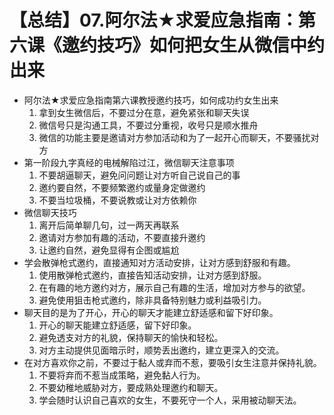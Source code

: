 # 【总结】07.阿尔法★求爱应急指南：第六课《邀约技巧》如何把女生从微信中约出来

-   阿尔法★求爱应急指南第六课教授邀约技巧，如何成功约女生出来
    1.  拿到女生微信后，不要过分在意，避免紧张和聊天失误
    2.  微信号只是沟通工具，不要过分重视，收号只是顺水推舟
    3.  微信的功能主要是邀请对方参加活动和为了一起开心而聊天，不要骚扰对方
-   第一阶段九字真经的电械解陷过江，微信聊天注意事项
    1.  不要胡逼聊天，避免问问题让对方听自己说自己的事
    2.  邀约要自然，不要频繁邀约或量身定做邀约
    3.  不要当垃圾桶，不要说教或让对方依赖你
-   微信聊天技巧
    1.  离开后简单聊几句，过一两天再联系
    2.  邀请对方参加有趣的活动，不要直接升邀约
    3.  让邀约自然，避免显得有企图或尴尬
-   学会散弹枪式邀约，直接通知对方活动安排，让对方感到舒服和有趣。
    1.  使用散弹枪式邀约，直接告知活动安排，让对方感到舒服。
    2.  在有趣的地方邀约对方，展示自己有趣的生活，增加对方参与的欲望。
    3.  避免使用狙击枪式邀约，除非具备特别魅力或利益吸引力。
-   聊天目的是为了开心，开心的聊天才能建立舒适感和留下好印象。
    1.  开心的聊天能建立舒适感，留下好印象。
    2.  避免透支对方的礼貌，保持聊天的愉快和轻松。
    3.  对方主动提供见面暗示时，顺势丢出邀约，建立更深入的交流。
-   在对方喜欢你之前，不要过于黏人或弃而不惹，要吸引女生注意并保持礼貌。
    1.  不要将弃而不惹当成策略，避免黏人行为。
    2.  不要幼稚地威胁对方，要成熟处理邀约和聊天。
    3.  学会随时认识自己喜欢的女生，不要死守一个人，采用被动聊天法。